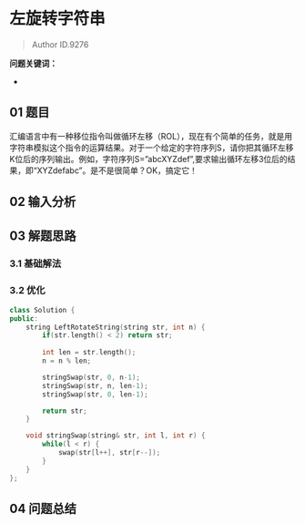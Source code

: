 # 左旋转字符串
> Author ID.9276 

**问题关键词：**

- 

## 01 题目

汇编语言中有一种移位指令叫做循环左移（ROL），现在有个简单的任务，就是用字符串模拟这个指令的运算结果。对于一个给定的字符序列S，请你把其循环左移K位后的序列输出。例如，字符序列S=”abcXYZdef”,要求输出循环左移3位后的结果，即“XYZdefabc”。是不是很简单？OK，搞定它！

## 02 输入分析



## 03 解题思路

### 3.1 基础解法



### 3.2 优化

```c++
class Solution {
public:
    string LeftRotateString(string str, int n) {
        if(str.length() < 2) return str;
        
        int len = str.length();
        n = n % len;

        stringSwap(str, 0, n-1);
        stringSwap(str, n, len-1);
        stringSwap(str, 0, len-1);

        return str;
    }

    void stringSwap(string& str, int l, int r) {
        while(l < r) {
            swap(str[l++], str[r--]);
        }
    }
};
```



## 04 问题总结

